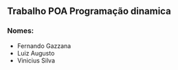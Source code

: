 ## Trabalho POA Programação dinamica

### Nomes:

- Fernando Gazzana
- Luiz Augusto
- Vinicius Silva
